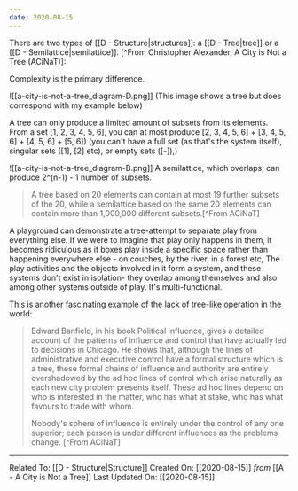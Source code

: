 ```yaml
---
date: 2020-08-15
---
```


There are two types of [[D - Structure|structures]]: a [[D - Tree|tree]] or a [[D - Semilattice|semilattice]]. [^From Christopher Alexander, A City is Not a Tree (ACiNaT)]:

Complexity is the primary difference. 

![[a-city-is-not-a-tree_diagram-D.png]] 
(This image shows a tree but does correspond with my example below)

A tree can only produce a limited amount of subsets from its elements. From a set [1, 2, 3, 4, 5, 6], you can at most produce [2, 3, 4, 5, 6] + [3, 4, 5, 6] + [4, 5, 6] + [5, 6]) (you can't have a full set (as that's the system itself), singular sets ([1], [2] etc), or empty sets ([-]),) 

![[a-city-is-not-a-tree_diagram-B.png]]
A semilattice, which overlaps, can produce 2^(n-1) - 1 number of subsets. 

> A tree based on 20 elements can contain at most 19 further subsets of the 20, while a semilattice based on the same 20 elements can contain more than 1,000,000 different subsets.[^From ACiNaT]

A playground can demonstrate a tree-attempt to separate play from everything else. If we were to imagine that play only happens in them, it becomes ridiculous as it boxes play inside a specific space rather than happening everywhere else - on couches, by the river, in a forest etc, The play activities and the objects involved in it form a system, and these systems don't exist in isolation- they overlap among themselves and also among other systems outside of play. It's multi-functional. 

This is another fascinating example of the lack of tree-like operation in the world: 
> Edward Banfield, in his book Political Influence, gives a detailed account of the patterns of influence and control that have actually led to decisions in Chicago. He shows that, although the lines of administrative and executive control have a formal structure which is a tree, these formal chains of influence and authority are entirely overshadowed by the ad hoc lines of control which arise naturally as each new city problem presents itself. These ad hoc lines depend on who is interested in the matter, who has what at stake, who has what favours to trade with whom.
>
> Nobody's sphere of influence is entirely under the control of any one superior; each person is under different influences as the problems change. [^From ACiNaT]

---

Related To: [[D - Structure|Structure]]
Created On: [[2020-08-15]] *from* [[A - A City is Not a Tree]]
Last Updated On: [[2020-08-15]]